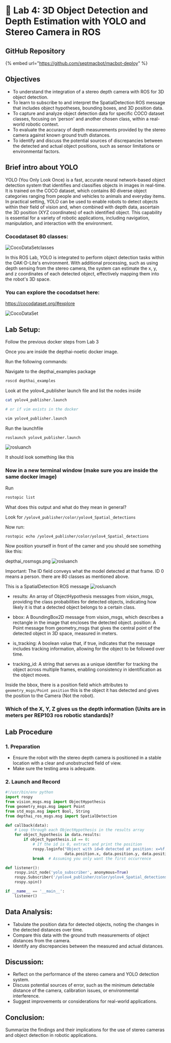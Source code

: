 
# 💾 Lab 4: 3D Object Detection and Depth Estimation with YOLO and Stereo Camera in ROS

## GitHub Repository

{% embed url="https://github.com/septmacbot/macbot-deploy" %}

## Objectives


- To understand the integration of a stereo depth camera with ROS for 3D object detection.
- To learn to subscribe to and interpret the SpatialDetection ROS message that includes object hypotheses, bounding boxes, and 3D position data.
- To capture and analyze object detection data for specific COCO dataset classes, focusing on 'person' and another chosen class, within a real-world robotic context.
- To evaluate the accuracy of depth measurements provided by the stereo camera against known ground truth distances.
- To identify and discuss the potential sources of discrepancies between the detected and actual object positions, such as sensor limitations or environmental factors.

## Brief intro about YOLO 

YOLO (You Only Look Once) is a fast, accurate neural network-based object detection system that identifies and classifies objects in images in real-time. It is trained on the COCO dataset, which contains 80 diverse object categories ranging from people and vehicles to animals and everyday items. In practical setting, YOLO can be used to enable robots to detect objects within their field of vision and, when combined with depth data, ascertain the 3D position (XYZ coordinates) of each identified object. This capability is essential for a variety of robotic applications, including navigation, manipulation, and interaction with the environment.

### Cocodataset 80 classes:
![CocoDataSetclasses](Images/cococlasses.png)


In this ROS Lab, YOLO is integrated to perform object detection tasks within the OAK-D-Lite's environment. With additional processing, such as using depth sensing from the stereo camera, the system can estimate the x, y, and z coordinates of each detected object, effectively mapping them into the robot's 3D space.


### You can explore the cocodatset here:

https://cocodataset.org/#explore

![CocoDataSet](Images/coco.png)


## Lab Setup:

Follow the previous docker steps from Lab 3

Once you are inside the depthai-noetic docker image.

Run the following commands:

Navigate to the depthai_examples package

```bash
roscd depthai_examples
```

Look at the yolov4_publisher launch file and list the nodes inside

```bash
cat yolov4_publisher.launch

# or if vim exists in the docker

vim yolov4_publisher.launch
```

Run the launchfile

```bash
roslaunch yolov4_publisher.launch
```

![rosluanch](Images/yolo_launch.png)

It should look something like this 


### Now in a new terminal window (make sure you are inside the same docker image)

Run 
```bash
rostopic list
```

What does this output and what do they mean in general?

Look for `/yolov4_publisher/color/yolov4_Spatial_detections`

Now run:

```bash
rostopic echo /yolov4_publisher/color/yolov4_Spatial_detections
```

Now position yourself in front of the camer and you should see something like this:

depthai_rosmsgs.png
![rosluanch](Images/depthai_rosmsgs.png)


Important: The ID field conveys what the model detected at that frame. ID 0 means a person. there are 80 classes as mentioned above.


This is a SpatialDetection ROS message
![rosluanch](Images/spatialdetection_rosmsg.png)

- results: An array of ObjectHypothesis messages from vision_msgs, providing the class probabilities for detected objects, indicating how likely it is that a detected object belongs to a certain class.

- bbox: A BoundingBox2D message from vision_msgs, which describes a rectangle in the image that encloses the detected object.
position: A Point message from geometry_msgs that gives the central point of the detected object in 3D space, measured in meters.

- is_tracking: A boolean value that, if true, indicates that the message includes tracking information, allowing for the object to be followed over time.

- tracking_id: A string that serves as a unique identifier for tracking the object across multiple frames, enabling consistency in identification as the object moves.


Inside the bbox, there is a position field which attributes to `geometry_msgs/Point position` this is the object it has detected and gives the position to the Camera (Not the robot). 

### Which of the X, Y, Z gives us the depth information (Units are in meters per REP103 ros robotic standards)?



## Lab Procedure

### 1. Preparation
- Ensure the robot with the stereo depth camera is positioned in a stable location with a clear and unobstructed field of view.
- Make sure the testing area is adequate.

### 2. Launch and Record
```python
#!/usr/bin/env python
import rospy
from vision_msgs.msg import ObjectHypothesis
from geometry_msgs.msg import Point
from std_msgs.msg import Bool, String
from depthai_ros_msgs.msg import SpatialDetection

def callback(data):
    # Loop through each ObjectHypothesis in the results array
    for object_hypothesis in data.results:
        if object_hypothesis.id == 0:
            # If the id is 0, extract and print the position
            rospy.loginfo("Object with id=0 detected at position: x=%f, y=%f, z=%f", 
                          data.position.x, data.position.y, data.position.z)
            break  # Assuming you only want the first occurrence

def listener():
    rospy.init_node('yolo_subscriber', anonymous=True)
    rospy.Subscriber('/yolov4_publisher/color/yolov4_Spatial_detections', SpatialDetection, callback)
    rospy.spin()

if __name__ == '__main__':
    listener()
```


## Data Analysis:

- Tabulate the position data for detected objects, noting the changes in the detected distances over time.
- Compare this data with the ground truth measurements of object distances from the camera.
- Identify any discrepancies between the measured and actual distances.


## Discussion:

- Reflect on the performance of the stereo camera and YOLO detection system.
- Discuss potential sources of error, such as the minimum detectable distance of the camera, calibration issues, or environmental interference.
- Suggest improvements or considerations for real-world applications.

## Conclusion:
Summarize the findings and their implications for the use of stereo cameras and object detection in robotic applications.

